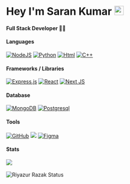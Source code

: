 <h1>Hey I'm Saran Kumar <img src="https://media.giphy.com/media/hvRJCLFzcasrR4ia7z/giphy.gif" width="25px"> <br /> 
       <h4>Full Stack Developer 👨‍💻</h4></h1>


 #### Languages
 
 
 [<img alt="NodeJS" src="https://img.shields.io/badge/node.js%20-%2343853D.svg?&style=for-the-badge&logo=node.js&logoColor=white"/>]()
 [<img alt="Python" src="https://img.shields.io/badge/python%20-%2314354C.svg?&style=for-the-badge&logo=python&logoColor=white"/>]()
 [<img alt="Html" src="https://img.shields.io/badge/html5%20-%23007ACC.svg?&style=for-the-badge&logo=html5&logoColor=white"/>]()
 [<img alt="C++" src="https://img.shields.io/badge/c++%20-%2300599C.svg?&style=for-the-badge&logo=c%2B%2B&ogoColor=white"/>]()


#### Frameworks / Libraries

[<img alt="Express.js" src="https://img.shields.io/badge/express.js%20-%23404d59.svg?&style=for-the-badge"/>]()
[<img alt="React" src="https://img.shields.io/badge/react%20-%2320232a.svg?&style=for-the-badge&logo=react&logoColor=%2361DAFB"/>]()
[<img alt="Next JS" src="https://img.shields.io/badge/next%20js%20-%23000000.svg?&style=for-the-badge&logo=next.js&logoColor=white"/>]()

#### Database

[<img alt="MongoDB" src ="https://img.shields.io/badge/MongoDB-%234ea94b.svg?&style=for-the-badge&logo=mongodb&logoColor=white"/>]()
[<img alt="Postgresql" src="https://img.shields.io/badge/PostgreSQL-316192?style=for-the-badge&logo=postgresql&logoColor=white" />]()


#### Tools

[<img alt="GitHub" src="https://img.shields.io/badge/github%20-%23121011.svg?&style=for-the-badge&logo=github&logoColor=white"/>]()
[<img src="https://img.shields.io/badge/Arduino-00979D?style=for-the-badge&logo=Arduino&logoColor=white" />]()
[<img alt="Figma" src="https://img.shields.io/badge/figma%20-%23F24E1E.svg?&style=for-the-badge&logo=figma&logoColor=white"/>]()


#### Stats 
 [![](https://github-readme-streak-stats.herokuapp.com/?user=saran-kumar-sk&theme=blue-green)]()
 <br />
 <br />
 [<img align="left" alt="Riyazur Razak Status" src="https://github-readme-stats.vercel.app/api?username=saran-kumar-sk&theme=dark" />]()


  
 
 


